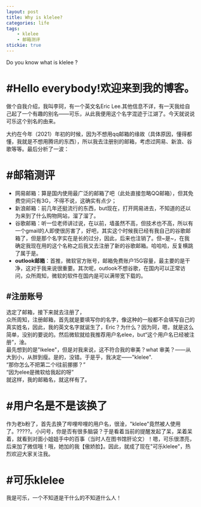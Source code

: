 ```yaml
---
layout: post
title: Why is klelee?
categories: life
tags: 
    - klelee
    - 邮箱测评
stickie: true
---
```


Do you know what is klelee ?  

# #Hello everybody!欢迎来到我的博客。
做个自我介绍，我叫李珂，有一个英文名Eric Lee.其他信息不详，有一天我给自己起了一个有趣的别名——可乐，从此我便用这个名字混迹于江湖了。今天就说说可乐这个别名的由来。  

大约在今年（2021）年初的时候，因为不想用qq邮箱的缘故（具体原因，懂得都懂，我就是不想用腾讯的东西），所以我去注册别的邮箱，考虑过网易、新浪、谷歌等等。最后分析了一波：  

# #邮箱测评
- 网易邮箱：算是国内使用最广泛的邮箱了吧（此处直接忽略QQ邮箱），但其免费空间只有3G，不得不说，这确实有点少；  
- 新浪邮箱：前几年还挺流行的东西，but现在，打开网易进去，不知道的还以为来到了什么购物网站，溜了溜了。  
- 谷歌邮箱：听一位老师讲过说，在以前，墙虽然不高，但技术也不高，所以有一个gmail的人即使很厉害了，好吧，其实这个时候我已经有我自己的谷歌邮箱了，但是那个名字实在是长的过分，因此，后来也注销了。但~是~，在我确定我现在用的这个名称之后我又去注册了新的谷歌邮箱。哈哈哈，反复横跳了属于是。  
- **outlook邮箱**：首推，微软官方账号，邮箱免费账户15G容量，最主要的是干净，这对于我来说很重要。其次呢，outlook不想谷歌，在国内可以正常访问，众所周知，微软的软件在国内是可以满带宽下载的。  

## #注册账号
选定了邮箱，接下来就去注册了，  
众所周知，注册邮箱，首先就是要填写你的名字，像这种的一般都不会填写自己的真实姓名，因此，我的英文名字就诞生了，Eric？为什么？因为珂，嗯，就是这么简单，没别的要说的。然后微软就给我推荐用户名elee，but“这个用户名已经被注册”，淦。  
最先想到的是"lkelee"，但是对我来说，这不符合我的审美？what 审美？——从大到小，从胖到瘦。是的，没错。于是乎，我决定——"klelee".  
“那你怎么不把第二个l往前挪挪？”  
“因为elee是微软给我起的呀”  
就这样，我的邮箱名，就这样有了。  

# #用户名是不是该换了
作为老b粉了，首先去换了哔哩哔哩的用户名，很淦，"klelee"竟然被人使用了。?????。小问号，你是否有很多脑袋？于是看着当前的提醒发起了呆，呆着呆着，就看到对面小姐姐手中的百事（当时人在图书馆肝论文）！嗯，可乐很漂亮，后来加了微信哦！哦，她加的我【傲娇脸】。因此，就成了现在"可乐klelee"，热烈欢迎大家关注我。
# #可乐klelee
我是可乐，一个不知道是干什么的不知道什么人！
